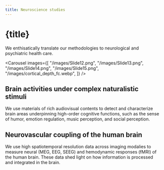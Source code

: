 ```yaml
---
title: Neuroscience studies 
---
```


<script lang="ts">
    import Carousel from "$lib/components/Carousel.svelte";
</script>

# {title}

We enthisatically translate our methodologies to neurological and psychiatric health care. 

<Carousel images={[
    "/images/Slide12.png",
    "/images/Slide13.png",
    "/images/Slide14.png",
    "/images/Slide15.png",
    "/images/cortical_depth_fc.webp",
]} />

## Brain activities under complex naturalistic stimuli
We use materials of rich audiovisual contents to detect and characterize brain areas underpinning high-order cognitive functions, such as the sense of humor, emotion regulation, music perception, and social perception.

## Neurovascular coupling of the human brain
We use high spatiotemporal resolution data across imaging modalies to measure neural (MEG, EEG, SEEG) and hemodynamic responses (fMRI) of the human brain. These data shed light on how information is processed and integrated in the brain.


 